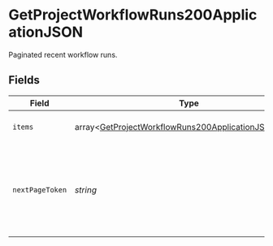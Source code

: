 # GetProjectWorkflowRuns200ApplicationJSON

Paginated recent workflow runs.


## Fields

| Field                                                                                                                            | Type                                                                                                                             | Required                                                                                                                         | Description                                                                                                                      |
| -------------------------------------------------------------------------------------------------------------------------------- | -------------------------------------------------------------------------------------------------------------------------------- | -------------------------------------------------------------------------------------------------------------------------------- | -------------------------------------------------------------------------------------------------------------------------------- |
| `items`                                                                                                                          | array<[GetProjectWorkflowRuns200ApplicationJSONItems](../../models/operations/GetProjectWorkflowRuns200ApplicationJSONItems.md)> | :heavy_check_mark:                                                                                                               | Recent workflow runs.                                                                                                            |
| `nextPageToken`                                                                                                                  | *string*                                                                                                                         | :heavy_check_mark:                                                                                                               | A token to pass as a `page-token` query parameter to return the next page of results.                                            |